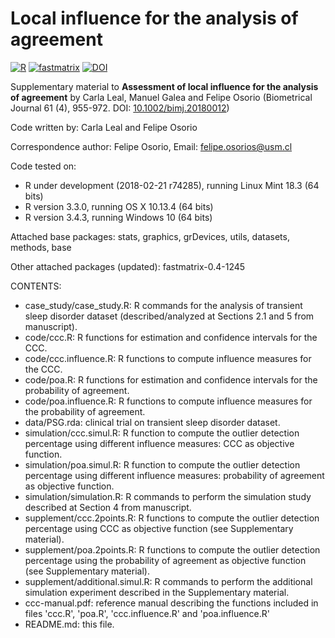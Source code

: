 # Local influence for the analysis of agreement

[![R](https://img.shields.io/badge/Made%20with-R%20under%20development-success)](https://cran.r-project.org/)
[![fastmatrix](https://img.shields.io/badge/Using%20fastmatrix-0.4--1245-important)](https://cran.r-project.org/package=fastmatrix)
[![DOI](https://img.shields.io/badge/DOI-10.1002/bimj.201800124-blue)](http://doi.org/10.1002/bimj.201800124)

Supplementary material to **Assessment of local influence for the analysis of agreement** by Carla Leal, Manuel Galea and Felipe Osorio (Biometrical Journal 61 (4), 955-972. DOI: [10.1002/bimj.20180012](https://doi.org/10.1002/bimj.201800124))

Code written by: Carla Leal and Felipe Osorio

Correspondence author: Felipe Osorio, Email: felipe.osorios@usm.cl

Code tested on:
- R under development (2018-02-21 r74285), running Linux Mint 18.3 (64 bits)
- R version 3.3.0, running OS X 10.13.4 (64 bits)
- R version 3.4.3, running Windows 10 (64 bits)

Attached base packages: stats, graphics, grDevices, utils, datasets, methods, base

Other attached packages (updated): fastmatrix-0.4-1245

CONTENTS:
- case_study/case_study.R: R commands for the analysis of transient sleep disorder
  dataset (described/analyzed at Sections 2.1 and 5 from manuscript).
- code/ccc.R: R functions for estimation and confidence intervals for the CCC.
- code/ccc.influence.R: R functions to compute influence measures for the CCC.
- code/poa.R: R functions for estimation and confidence intervals for the probability of agreement.
- code/poa.influence.R: R functions to compute influence measures for the probability of agreement.
- data/PSG.rda: clinical trial on transient sleep disorder dataset.
- simulation/ccc.simul.R: R function to compute the outlier detection percentage using
  different influence measures: CCC as objective function.
- simulation/poa.simul.R: R function to compute the outlier detection percentage using
  different influence measures: probability of agreement as objective function.
- simulation/simulation.R: R commands to perform the simulation study described at
  Section 4 from manuscript.
- supplement/ccc.2points.R: R functions to compute the outlier detection percentage
  using CCC as objective function (see Supplementary material).
- supplement/poa.2points.R: R functions to compute the outlier detection percentage
  using the probability of agreement as objective function (see Supplementary material).
- supplement/additional.simul.R: R commands to perform the additional simulation experiment
  described in the Supplementary material.
- ccc-manual.pdf: reference manual describing the functions included in files 'ccc.R',
  'poa.R', 'ccc.influence.R' and 'poa.influence.R'
- README.md: this file.
